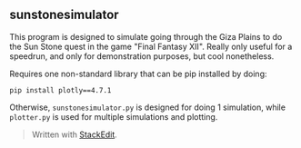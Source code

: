 ﻿## sunstonesimulator

This program is designed to simulate going through the Giza Plains to do the Sun Stone quest in the game "Final Fantasy XII". Really only useful for a speedrun, and only for demonstration purposes, but cool nonetheless.

Requires one non-standard library that can be pip installed by doing:

    pip install plotly==4.7.1

Otherwise, `sunstonesimulator.py` is designed for doing 1 simulation, while `plotter.py` is used for multiple simulations and plotting.

> Written with [StackEdit](https://stackedit.io/).
